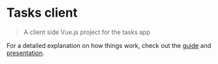 # Tasks client

> A client side Vue.js project for the tasks app

For a detailed explanation on how things work, check out the [guide](https://docs.google.com/document/d/1FxIQ2zxrKxXnF83kukv42pfEOA_uJTV4YTmLrRfE9jk/edit?usp=sharing)
and [presentation](https://drive.google.com/file/d/1HXfqwkfTXFVRCvXLnYOdaC6u1WXROYha/view?usp=sharing).